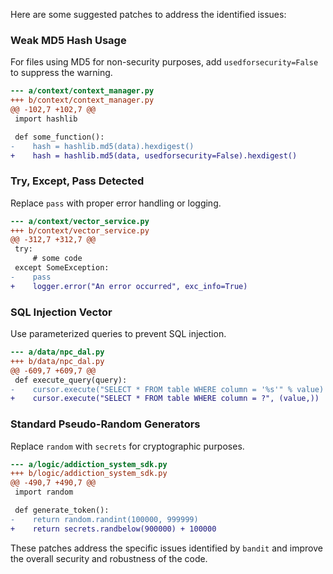 Here are some suggested patches to address the identified issues:

### Weak MD5 Hash Usage

For files using MD5 for non-security purposes, add `usedforsecurity=False` to suppress the warning.

```diff
--- a/context/context_manager.py
+++ b/context/context_manager.py
@@ -102,7 +102,7 @@
 import hashlib

 def some_function():
-    hash = hashlib.md5(data).hexdigest()
+    hash = hashlib.md5(data, usedforsecurity=False).hexdigest()
```

### Try, Except, Pass Detected

Replace `pass` with proper error handling or logging.

```diff
--- a/context/vector_service.py
+++ b/context/vector_service.py
@@ -312,7 +312,7 @@
 try:
     # some code
 except SomeException:
-    pass
+    logger.error("An error occurred", exc_info=True)
```

### SQL Injection Vector

Use parameterized queries to prevent SQL injection.

```diff
--- a/data/npc_dal.py
+++ b/data/npc_dal.py
@@ -609,7 +609,7 @@
 def execute_query(query):
-    cursor.execute("SELECT * FROM table WHERE column = '%s'" % value)
+    cursor.execute("SELECT * FROM table WHERE column = ?", (value,))
```

### Standard Pseudo-Random Generators

Replace `random` with `secrets` for cryptographic purposes.

```diff
--- a/logic/addiction_system_sdk.py
+++ b/logic/addiction_system_sdk.py
@@ -490,7 +490,7 @@
 import random

 def generate_token():
-    return random.randint(100000, 999999)
+    return secrets.randbelow(900000) + 100000
```

These patches address the specific issues identified by `bandit` and improve the overall security and robustness of the code.